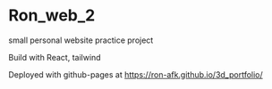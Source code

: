 # Ron_web_2
 small personal website practice project

 Build with React, tailwind

 Deployed with github-pages at https://ron-afk.github.io/3d_portfolio/
